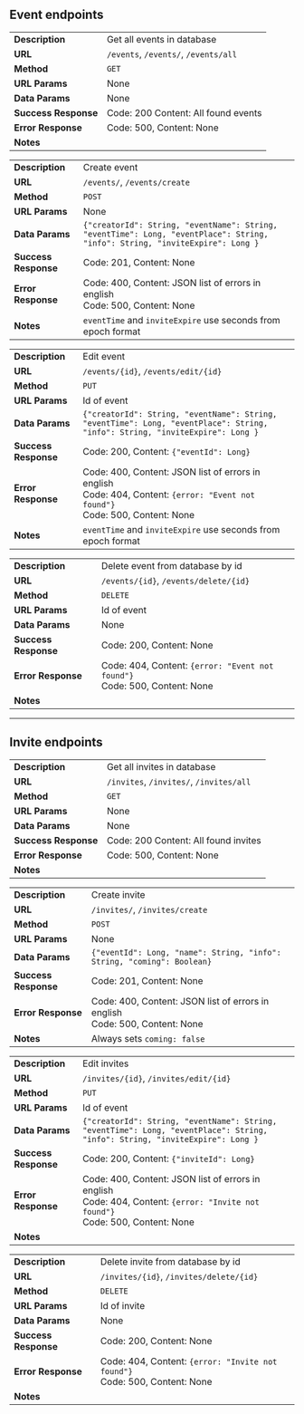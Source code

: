 ## Event endpoints

|   |   |
|---|---|
|**Description**| Get all events in database 
|**URL**        | `/events`, `/events/`, `/events/all`
|**Method**     | `GET`
|**URL Params** | None
|**Data Params** | None 
|**Success Response** | Code: 200 Content: All found events
|**Error Response** | Code: 500, Content: None |
|**Notes** | 


|   |   |
|---|---|
|**Description**| Create event
|**URL**        | `/events/`, `/events/create`
|**Method**     | `POST`
|**URL Params** | None
|**Data Params** | ```{"creatorId": String, "eventName": String, "eventTime": Long, "eventPlace": String, "info": String, "inviteExpire": Long } ```
|**Success Response** | Code: 201, Content: None
|**Error Response** | Code: 400, Content: JSON list of errors in english <br> Code: 500, Content: None
|**Notes** | `eventTime` and `inviteExpire` use seconds from epoch format

|   |   |
|---|---|
|**Description**| Edit event
|**URL**        | `/events/{id}`, `/events/edit/{id}`
|**Method**     | `PUT`
|**URL Params** | Id of event
|**Data Params** | ```{"creatorId": String, "eventName": String, "eventTime": Long, "eventPlace": String, "info": String, "inviteExpire": Long } ```
|**Success Response** | Code: 200, Content: `{"eventId": Long}`
|**Error Response** | Code: 400, Content: JSON list of errors in english <br> Code: 404, Content: `{error: "Event not found"}` <br> Code: 500, Content: None
|**Notes** | `eventTime` and `inviteExpire` use seconds from epoch format

|   |   |
|---|---|
|**Description**| Delete event from database by id
|**URL**        | `/events/{id}`, `/events/delete/{id}`
|**Method**     | `DELETE`
|**URL Params** | Id of event
|**Data Params** | None
|**Success Response** | Code: 200, Content: None
|**Error Response** | Code: 404, Content: `{error: "Event not found"}` <br> Code: 500, Content: None
|**Notes** | 
---
## Invite endpoints

|   |   |
|---|---|
|**Description**| Get all invites in database 
|**URL**        | `/invites`, `/invites/`, `/invites/all`
|**Method**     | `GET`
|**URL Params** | None
|**Data Params** | None 
|**Success Response** | Code: 200 Content: All found invites
|**Error Response** | Code: 500, Content: None |
|**Notes** | 

|   |   |
|---|---|
|**Description**| Create invite
|**URL**        | `/invites/`, `/invites/create`
|**Method**     | `POST`
|**URL Params** | None
|**Data Params** | ```{"eventId": Long, "name": String, "info": String, "coming": Boolean}```
|**Success Response** | Code: 201, Content: None
|**Error Response** | Code: 400, Content: JSON list of errors in english <br> Code: 500, Content: None
|**Notes** | Always sets `coming: false`

|   |   |
|---|---|
|**Description**| Edit invites
|**URL**        | `/invites/{id}`, `/invites/edit/{id}`
|**Method**     | `PUT`
|**URL Params** | Id of event
|**Data Params** | ```{"creatorId": String, "eventName": String, "eventTime": Long, "eventPlace": String, "info": String, "inviteExpire": Long } ```
|**Success Response** | Code: 200, Content: `{"inviteId": Long}`
|**Error Response** | Code: 400, Content: JSON list of errors in english <br> Code: 404, Content: `{error: "Invite not found"}` <br> Code: 500, Content: None
|**Notes** | 

|   |   |
|---|---|
|**Description**| Delete invite from database by id
|**URL**        | `/invites/{id}`, `/invites/delete/{id}`
|**Method**     | `DELETE`
|**URL Params** | Id of invite
|**Data Params** | None
|**Success Response** | Code: 200, Content: None
|**Error Response** | Code: 404, Content: `{error: "Invite not found"}` <br> Code: 500, Content: None
|**Notes** | 

